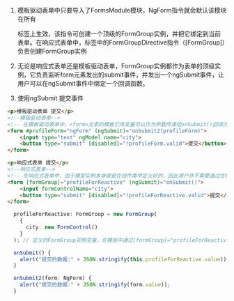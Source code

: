 
1. 模板驱动表单中只要导入了FormsModule模块，NgForm指令就会默认该模块在所有<form>标签上生效，该指令可创建一个顶级的FormGroup实例，并把它绑定到当前表单。在响应式表单中，<form>标签中的FormGroupDirective指令（[FormGroup]）负责创建FormGroup实例

2. 无论是响应式表单还是模板驱动表单，FormGroup实例都作为表单的顶级实例，它负责监听form元素发出的submit事件，并发出一个ngSubmit事件，让用户可以在ngSubmit事件中绑定一个回调函数。

3. 使用ngSubmit 提交事件

```html
<p>模板驱动表单 提交</p>
<!--模板驱动表单-->
<!-- 在模板驱动表单中，<form>元素的模板引用变量可以作为参数传递给onSubmit()回调方法 -->
<form #profileForm="ngForm" (ngSubmit)="onSubmit2(profileForm)">
    <input type="text" ngModel name="city">
    <button type="submit" [disabled]="!profileForm.valid">提交</button>
</form>

<p>响应式表单 提交</p>
<!--响应式表单-->
<!-- 在响应式表单中，由于模型实例本身就是在组件类中定义好的，因此用户并不需要通过在模板中传递的方式获取表单数据，可以直接获取类中的实例变量 -->
<form [formGroup]="profileForReactive" (ngSubmit)="onSubmit()">
    <input formControlName="city">
    <button type="submit" [disabled]="!profileForReactive.valid">提交</button>
</form>
```

```ts
  profileForReactive: FormGroup = new FormGroup(
    {
      city: new FormControl()
    }
  ); // 定义的FormGroup实例变量，在模板中通过[formGroup]="profileForReactive" 与其进行绑定

  onSubmit() {
    alert("提交的数据:" + JSON.stringify(this.profileForReactive.value));
  }

  onSubmit2(form: NgForm) {
    alert("提交的数据:" + JSON.stringify(form.value));
  }
```